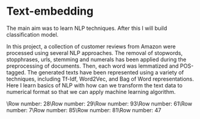 # Text-embedding

The main aim was to learn NLP techniques. After this I will build classification model.

In this project, a collection of customer reviews from Amazon were processed using several NLP approaches. The removal of stopwords, stopphrases, urls, stemming and numerals has been applied during the preprocessing of documents. Then, each word was lemmatized and POS-tagged. The generated texts have been represented using a variety of techniques, including Tf-Idf, Word2Vec, and Bag of Word representations. Here I learn basics of NLP with how can we transform the text data to numerical format so that we can apply machine learning algorithm.

\Row number: 28\Row number: 29\Row number: 93\Row number: 61\Row number: 7\Row number: 85\Row number: 81\Row number: 47